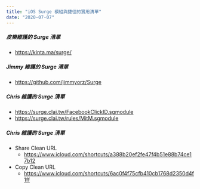 ```yaml
---
title: "iOS Surge 模組與捷徑的實用清單"
date: "2020-07-07"
---
```


##### 皮樂維護的 Surge 清單
* https://kinta.ma/surge/

##### Jimmy 維護的 Surge 清單
* https://github.com/jimmyorz/Surge

##### Chris 維護的 Surge 清單
* https://surge.clai.tw/FacebookClickID.sgmodule
* https://surge.clai.tw/rules/MitM.sgmodule


##### Chris 維護的 Surge 清單
* Share Clean URL
	* https://www.icloud.com/shortcuts/a388b20ef2fe47f4b51e88b74ce17b12
* Copy Clean URL 
	* https://www.icloud.com/shortcuts/6ac0f4f75cfb410cb1768d2350d4f1ff

